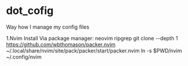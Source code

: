# dot_cofig
Way how I manage my config files

1.Nvim
    Install
        Via package manager: neovim ripgrep
        git clone --depth 1 https://github.com/wbthomason/packer.nvim ~/.local/share/nvim/site/pack/packer/start/packer.nvim
        ln -s $PWD/nvim ~/.config/nvim

    
